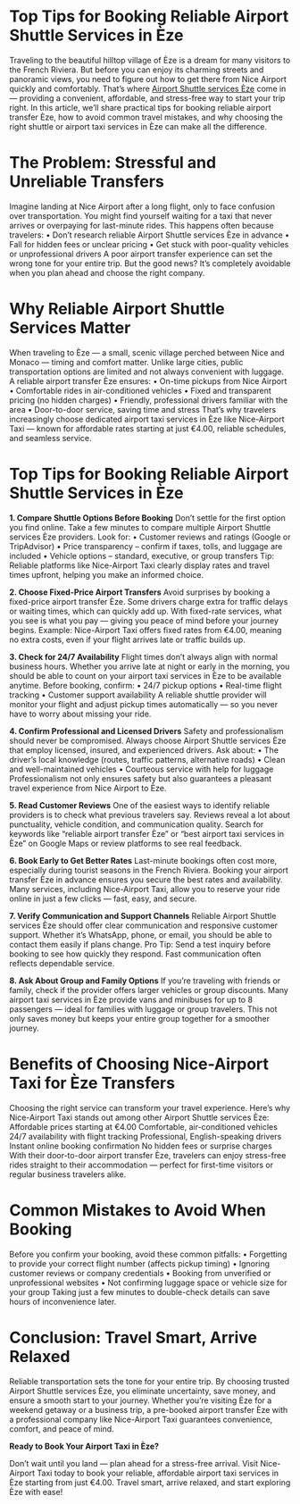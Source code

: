 # Top Tips for Booking Reliable Airport Shuttle Services in Èze
Traveling to the beautiful hilltop village of Èze is a dream for many visitors to the French Riviera. But before you can enjoy its charming streets and panoramic views, you need to figure out how to get there from Nice Airport quickly and comfortably. That’s where [Airport Shuttle services Èze]([url](https://www.nice-airport.taxi/destinations-1/nice-airport-to-%C3%A8ze-from-%E2%82%AC4.00)) come in — providing a convenient, affordable, and stress-free way to start your trip right.
In this article, we’ll share practical tips for booking reliable airport transfer Èze, how to avoid common travel mistakes, and why choosing the right shuttle or airport taxi services in Èze can make all the difference.

# The Problem: Stressful and Unreliable Transfers
Imagine landing at Nice Airport after a long flight, only to face confusion over transportation. You might find yourself waiting for a taxi that never arrives or overpaying for last-minute rides.
This happens often because travelers:
•	Don’t research reliable Airport Shuttle services Èze in advance
•	Fall for hidden fees or unclear pricing
•	Get stuck with poor-quality vehicles or unprofessional drivers
A poor airport transfer experience can set the wrong tone for your entire trip. But the good news? It’s completely avoidable when you plan ahead and choose the right company.

# Why Reliable Airport Shuttle Services Matter
When traveling to Èze — a small, scenic village perched between Nice and Monaco — timing and comfort matter. Unlike large cities, public transportation options are limited and not always convenient with luggage.
A reliable airport transfer Èze ensures:
•	On-time pickups from Nice Airport
•	Comfortable rides in air-conditioned vehicles
•	Fixed and transparent pricing (no hidden charges)
•	Friendly, professional drivers familiar with the area
•	Door-to-door service, saving time and stress
That’s why travelers increasingly choose dedicated airport taxi services in Èze like Nice-Airport Taxi — known for affordable rates starting at just €4.00, reliable schedules, and seamless service.

# Top Tips for Booking Reliable Airport Shuttle Services in Èze
**1. Compare Shuttle Options Before Booking**
Don’t settle for the first option you find online. Take a few minutes to compare multiple Airport Shuttle services Èze providers. Look for:
•	Customer reviews and ratings (Google or TripAdvisor)
•	Price transparency – confirm if taxes, tolls, and luggage are included
•	Vehicle options – standard, executive, or group transfers
Tip: Reliable platforms like Nice-Airport Taxi clearly display rates and travel times upfront, helping you make an informed choice.

**2. Choose Fixed-Price Airport Transfers**
Avoid surprises by booking a fixed-price airport transfer Èze. Some drivers charge extra for traffic delays or waiting times, which can quickly add up.
With fixed-rate services, what you see is what you pay — giving you peace of mind before your journey begins.
Example: Nice-Airport Taxi offers fixed rates from €4.00, meaning no extra costs, even if your flight arrives late or traffic builds up.

**3. Check for 24/7 Availability**
Flight times don’t always align with normal business hours. Whether you arrive late at night or early in the morning, you should be able to count on your airport taxi services in Èze to be available anytime.
Before booking, confirm:
•	24/7 pickup options
•	Real-time flight tracking
•	Customer support availability
A reliable shuttle provider will monitor your flight and adjust pickup times automatically — so you never have to worry about missing your ride.

**4. Confirm Professional and Licensed Drivers**
Safety and professionalism should never be compromised. Always choose Airport Shuttle services Èze that employ licensed, insured, and experienced drivers.
Ask about:
•	The driver’s local knowledge (routes, traffic patterns, alternative roads)
•	Clean and well-maintained vehicles
•	Courteous service with help for luggage
Professionalism not only ensures safety but also guarantees a pleasant travel experience from Nice Airport to Èze.

**5. Read Customer Reviews**
One of the easiest ways to identify reliable providers is to check what previous travelers say. Reviews reveal a lot about punctuality, vehicle condition, and communication quality.
Search for keywords like “reliable airport transfer Èze” or “best airport taxi services in Èze” on Google Maps or review platforms to see real feedback.

**6. Book Early to Get Better Rates**
Last-minute bookings often cost more, especially during tourist seasons in the French Riviera. Booking your airport transfer Èze in advance ensures you secure the best rates and availability.
Many services, including Nice-Airport Taxi, allow you to reserve your ride online in just a few clicks — fast, easy, and secure.

**7. Verify Communication and Support Channels**
Reliable Airport Shuttle services Èze should offer clear communication and responsive customer support. Whether it’s WhatsApp, phone, or email, you should be able to contact them easily if plans change.
Pro Tip: Send a test inquiry before booking to see how quickly they respond. Fast communication often reflects dependable service.

**8. Ask About Group and Family Options**
If you’re traveling with friends or family, check if the provider offers larger vehicles or group discounts. Many airport taxi services in Èze provide vans and minibuses for up to 8 passengers — ideal for families with luggage or group travelers.
This not only saves money but keeps your entire group together for a smoother journey.

# Benefits of Choosing Nice-Airport Taxi for Èze Transfers
Choosing the right service can transform your travel experience. Here’s why Nice-Airport Taxi stands out among other Airport Shuttle services Èze:
Affordable prices starting at €4.00
Comfortable, air-conditioned vehicles
24/7 availability with flight tracking
Professional, English-speaking drivers
Instant online booking confirmation
No hidden fees or surprise charges
With their door-to-door airport transfer Èze, travelers can enjoy stress-free rides straight to their accommodation — perfect for first-time visitors or regular business travelers alike.

# Common Mistakes to Avoid When Booking
Before you confirm your booking, avoid these common pitfalls:
•	Forgetting to provide your correct flight number (affects pickup timing)
•	Ignoring customer reviews or company credentials
•	Booking from unverified or unprofessional websites
•	Not confirming luggage space or vehicle size for your group
Taking just a few minutes to double-check details can save hours of inconvenience later.

# Conclusion: Travel Smart, Arrive Relaxed
Reliable transportation sets the tone for your entire trip. By choosing trusted Airport Shuttle services Èze, you eliminate uncertainty, save money, and ensure a smooth start to your journey.
Whether you’re visiting Èze for a weekend getaway or a business trip, a pre-booked airport transfer Èze with a professional company like Nice-Airport Taxi guarantees convenience, comfort, and peace of mind.

**Ready to Book Your Airport Taxi in Èze?**

Don’t wait until you land — plan ahead for a stress-free arrival.
Visit Nice-Airport Taxi today to book your reliable, affordable airport taxi services in Èze starting from just €4.00.
Travel smart, arrive relaxed, and start exploring Èze with ease!
